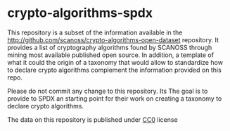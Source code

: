 <!--
SPDX-FileCopyrightText: 2024 2024 SCAN Open Source Software SL (scanoss.com)
SPDX-FileContributor: [Author Name(s)] <[Optional: Email Address(es)]>

SPDX-License-Identifier: CC0-1.0
-->

# crypto-algorithms-spdx

This repository is a subset of the information available in the http://github.com/scanoss/crypto-algorithms-open-dataset repository. It provides a list of cryptography algorithms found by SCANOSS through mining most available published open source. In addition, a template of what it could the origin of a taxonomy that would allow to standardize how to declare crypto algorithms complement the information provided on this repo.

Please do not commit any change to this repository. Its The goal is to provide to SPDX an starting point for their work on creating a taxonomy to declare crypto algorithms.

The data on this repository is published under [CC0](https://github.com/scanoss/crypto-algorithms-spdx/blob/main/LICENSE) license
